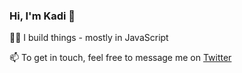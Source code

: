 ### Hi, I'm Kadi 👋

👩‍💻 I build things - mostly in JavaScript

📫 To get in touch, feel free to message me on [Twitter](https://twitter.com/kadikraman)
